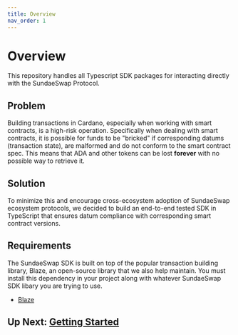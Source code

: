 ```yaml
---
title: Overview
nav_order: 1
---
```


# Overview

This repository handles all Typescript SDK packages for interacting directly with the SundaeSwap Protocol. 

## Problem

Building transactions in Cardano, especially when working with smart contracts, is a high-risk operation. Specifically when dealing
with smart contracts, it is possible for funds to be "bricked" if corresponding datums (transaction state), are malformed and do not
conform to the smart contract spec. This means that ADA and other tokens can be lost **forever** with no possible way to retrieve it.

## Solution

To minimize this and encourage cross-ecosystem adoption of SundaeSwap ecosystem protocols, we decided to build an end-to-end tested
SDK in TypeScript that ensures datum compliance with corresponding smart contract versions.

## Requirements

The SundaeSwap SDK is built on top of the popular transaction building library, Blaze, an open-source library that we also help maintain. You must install this dependency in your project along with whatever SundaeSwap SDK libary you are trying to use.

- [Blaze](https://github.com/butaneprotocol/blaze-cardano)

## Up Next: [Getting Started](./guides)
